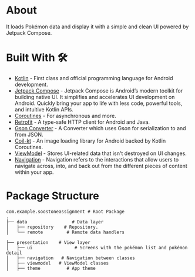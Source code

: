 # About

It loads Pokémon data and display it with a simple and clean UI powered by Jetpack Compose.

# Built With 🛠
- [Kotlin](https://kotlinlang.org/) - First class and official programming language for Android development.
- [Jetpack Compose](https://developer.android.com/jetpack/compose) - Jetpack Compose is Android’s modern toolkit for building native UI. It simplifies and accelerates UI development on Android. Quickly bring your app to life with less code, powerful tools, and intuitive Kotlin APIs.  
- [Coroutines](https://kotlinlang.org/docs/reference/coroutines-overview.html) - For asynchronous and more.
- [Retrofit](https://square.github.io/retrofit/) - A type-safe HTTP client for Android and Java.
- [Gson Converter](https://github.com/google/gson) - A Converter which uses Gson for serialization to and from JSON.
- [Coil-kt](https://coil-kt.github.io/coil/) - An image loading library for Android backed by Kotlin Coroutines.
- [ViewModel](https://developer.android.com/topic/libraries/architecture/viewmodel) - Stores UI-related data that isn't destroyed on UI changes.
- [Navigation](https://developer.android.com/guide/navigation) - Navigation refers to the interactions that allow users to navigate across, into, and back out from the different pieces of content within your app.

# Package Structure

    com.example.soostoneassignment # Root Package
    .
    ├── data                 # Data layer
    │   ├── repository    # Repository.
    │   └── remote         # Remote data handlers
    
    ├── presentation    # View layer
    │   ├── ui      		  # Screens with the pokémon list and pokémon detail
    │   ├── navigation   # Navigation between classes
    │   ├── viewmodel   # ViewModel classes
    │   ├── theme          # App theme
   
